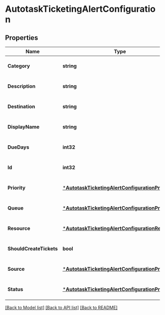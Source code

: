 # AutotaskTicketingAlertConfiguration

## Properties
Name | Type | Description | Notes
------------ | ------------- | ------------- | -------------
**Category** | **string** |  | [optional] [default to null]
**Description** | **string** |  | [optional] [default to null]
**Destination** | **string** |  | [optional] [default to null]
**DisplayName** | **string** |  | [optional] [default to null]
**DueDays** | **int32** |  | [optional] [default to null]
**Id** | **int32** |  | [optional] [default to null]
**Priority** | [***AutotaskTicketingAlertConfigurationPriority**](AutotaskTicketingAlertConfiguration_priority.md) |  | [optional] [default to null]
**Queue** | [***AutotaskTicketingAlertConfigurationPriority**](AutotaskTicketingAlertConfiguration_priority.md) |  | [optional] [default to null]
**Resource** | [***AutotaskTicketingAlertConfigurationResource**](AutotaskTicketingAlertConfiguration_resource.md) |  | [optional] [default to null]
**ShouldCreateTickets** | **bool** |  | [optional] [default to null]
**Source** | [***AutotaskTicketingAlertConfigurationPriority**](AutotaskTicketingAlertConfiguration_priority.md) |  | [optional] [default to null]
**Status** | [***AutotaskTicketingAlertConfigurationPriority**](AutotaskTicketingAlertConfiguration_priority.md) |  | [optional] [default to null]

[[Back to Model list]](../README.md#documentation-for-models) [[Back to API list]](../README.md#documentation-for-api-endpoints) [[Back to README]](../README.md)


